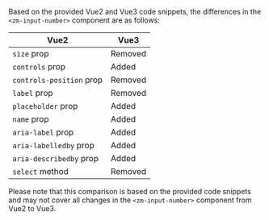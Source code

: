 Based on the provided Vue2 and Vue3 code snippets, the differences in the `<zm-input-number>` component are as follows:

| Vue2 | Vue3 |
| --- | --- |
| `size` prop | Removed |
| `controls` prop | Added |
| `controls-position` prop | Removed |
| `label` prop | Removed |
| `placeholder` prop | Added |
| `name` prop | Added |
| `aria-label` prop | Added |
| `aria-labelledby` prop | Added |
| `aria-describedby` prop | Added |
| `select` method | Removed |

Please note that this comparison is based on the provided code snippets and may not cover all changes in the `<zm-input-number>` component from Vue2 to Vue3.


